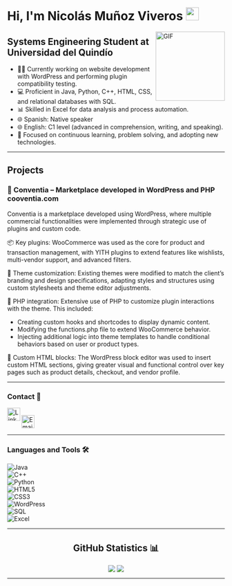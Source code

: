 <!-- README PERSONALIZADO PARA NICOLÁS QUISOBONI -->

<!-- PERSONALIZED README FOR NICOLÁS MUÑOZ VIVEROS -->

# Hi, I'm Nicolás Muñoz Viveros <img width="30px" src="https://media.tenor.com/images/3b388fe03da271d2674faf85eb7c3fcd/tenor.gif" />

<img align="right" alt="GIF" height="160px" src="https://media.giphy.com/media/du3J3cXyzhj75IOgvA/giphy.gif" />

## Systems Engineering Student at Universidad del Quindío  

- 👨‍💻 Currently working on website development with WordPress and performing plugin compatibility testing.  
- 💻 Proficient in Java, Python, C++, HTML, CSS, and relational databases with SQL.  
- 📊 Skilled in Excel for data analysis and process automation.  
- 🌐 Spanish: Native speaker  
- 🌐 English: C1 level (advanced in comprehension, writing, and speaking).  
- 🎯 Focused on continuous learning, problem solving, and adopting new technologies.

---

## Projects
### 🛒 Conventia – Marketplace developed in WordPress and PHP                 cooventia.com
Conventia is a marketplace developed using WordPress, where multiple commercial functionalities were implemented through strategic use of plugins and custom code.

📦 Key plugins: WooCommerce was used as the core for product and transaction management, with YITH plugins to extend features like wishlists, multi-vendor support, and advanced filters.

🎨 Theme customization: Existing themes were modified to match the client’s branding and design specifications, adapting styles and structures using custom stylesheets and theme editor adjustments.

🔧 PHP integration: Extensive use of PHP to customize plugin interactions with the theme. This included:

- Creating custom hooks and shortcodes to display dynamic content.  
- Modifying the functions.php file to extend WooCommerce behavior.  
- Injecting additional logic into theme templates to handle conditional behaviors based on user or product types.

🧱 Custom HTML blocks: The WordPress block editor was used to insert custom HTML sections, giving greater visual and functional control over key pages such as product details, checkout, and vendor profile.

---

### Contact 📝

[<img align="left" alt="LinkedIn" height="30px" src="https://www.flaticon.com/svg/static/icons/svg/725/725337.svg"/>][linkedin]  
[<img align="left" alt="Email" height="30px" src="https://www.flaticon.com/svg/static/icons/svg/561/561127.svg"/>](mailto:n.quisoboni@gmail.com)

<br />

---

### Languages and Tools 🛠️

![Java](http://img.shields.io/badge/-Java-5B4638?style=flat-square&logo=java&logoColor=ffffff)  
![C++](http://img.shields.io/badge/-C++-00599C?style=flat-square&logo=c%2B%2B&logoColor=ffffff)  
![Python](http://img.shields.io/badge/-Python-3776AB?style=flat-square&logo=python&logoColor=ffffff)  
![HTML5](https://img.shields.io/badge/-HTML5-%23E44D27?style=flat-square&logo=html5&logoColor=ffffff)  
![CSS3](https://img.shields.io/badge/-CSS3-%231572B6?style=flat-square&logo=css3)  
![WordPress](https://img.shields.io/badge/-WordPress-21759B?style=flat-square&logo=wordpress&logoColor=ffffff)  
![SQL](https://img.shields.io/badge/-SQL-4479A1?style=flat-square&logo=mysql&logoColor=ffffff)  
![Excel](https://img.shields.io/badge/-Excel-217346?style=flat-square&logo=microsoft-excel&logoColor=ffffff)

---

<h2 align="center">GitHub Statistics 📊</h2>

<div align="center"> 
    <img align="center" src="https://github-readme-stats.vercel.app/api?username=quiso888&show_icons=true&include_all_commits=true&count_private=true&theme=react&line_height=40" />
    <img align="center" src="https://github-readme-stats.vercel.app/api/top-langs/?username=quiso888&theme=react&line_height=40&hide=css"/>
</div>

---

[linkedin]: https://www.linkedin.com/in/nicolas-muñoz-b33462252/
